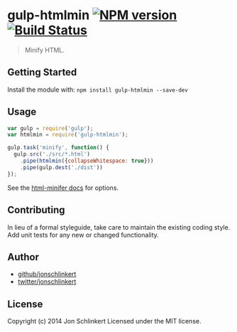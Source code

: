 # gulp-htmlmin [![NPM version](https://badge.fury.io/js/gulp-htmlmin.png)](http://badge.fury.io/js/gulp-htmlmin) [![Build Status](https://travis-ci.org/jonschlinkert/gulp-htmlmin.png?branch=master)](https://travis-ci.org/jonschlinkert/gulp-htmlmin)

> Minify HTML.

## Getting Started
Install the module with: `npm install gulp-htmlmin --save-dev`

## Usage

```js
var gulp = require('gulp');
var htmlmin = require('gulp-htmlmin');

gulp.task('minify', function() {
  gulp.src('./src/*.html')
    .pipe(htmlmin({collapseWhitespace: true}))
    .pipe(gulp.dest('./dist'))
});
```

See the [html-minifer docs](https://github.com/kangax/html-minifier) for options.

## Contributing
In lieu of a formal styleguide, take care to maintain the existing coding style. Add unit tests for any new or changed functionality.

## Author

+ [github/jonschlinkert](https://github.com/jonschlinkert)
+ [twitter/jonschlinkert](http://twitter.com/jonschlinkert)

## License
Copyright (c) 2014 Jon Schlinkert
Licensed under the MIT license.
